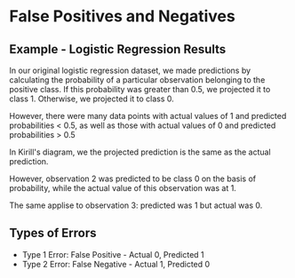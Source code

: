 # False Positives and Negatives

## Example - Logistic Regression Results
In our original logistic regression dataset, we made predictions by calculating the probability of a particular observation belonging to the positive class. If this probability was greater than 0.5, we projected it to class 1. Otherwise, we projected it to class 0.

However, there were many data points with actual values of 1 and predicted probabilities < 0.5, as well as those with actual values of 0 and predicted probabilities > 0.5 

In Kirill's diagram, we the projected prediction is the same as the actual prediction. 

However, observation 2 was predicted to be class 0 on the basis of probability, while the actual value of this observation was at 1. 

The same applise to observation 3: predicted was 1 but actual was 0.

## Types of Errors
- Type 1 Error: False Positive - Actual 0, Predicted 1
- Type 2 Error: False Negative - Actual 1, Predicted 0